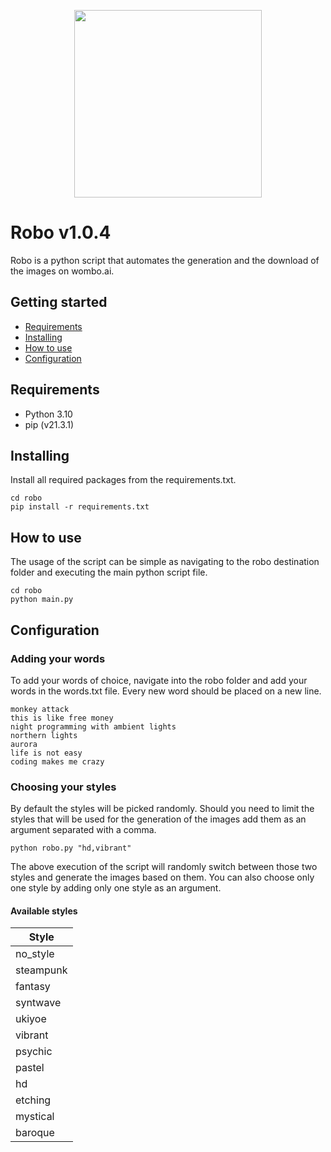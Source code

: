<p align="center">
    <img src="https://www.cis-openscraper.com/static/images/stack/selenium-logo.png" width="300">
</p>

# Robo v1.0.4

Robo is a python script that automates the generation and the download of the images on wombo.ai.

## Getting started

- [Requirements](#requirements)
- [Installing](#installing)
- [How to use](#how-to-use)
- [Configuration](#configuration)

## Requirements

- Python 3.10
- pip (v21.3.1)

## Installing

Install all required packages from the requirements.txt.

```shell
cd robo
pip install -r requirements.txt
```

## How to use

The usage of the script can be simple as navigating to the robo destination folder and executing the main python script file.

```shell
cd robo
python main.py
```

## Configuration

### Adding your words

To add your words of choice, navigate into the robo folder and add your words in the words.txt file. Every new word should be placed on a new line.

```shell
monkey attack
this is like free money
night programming with ambient lights
northern lights
aurora
life is not easy
coding makes me crazy
```

### Choosing your styles

By default the styles will be picked randomly. Should you need to limit the styles that will be used for the generation of the images add them as an argument separated with a comma.

```shell
python robo.py "hd,vibrant"
```

The above execution of the script will randomly switch between those two styles and generate the images based on them. You can also choose only one style by adding only one style as an argument.

#### Available styles 
    
| Style             |                                                                                    
| ------------------|
| no_style          |                                                
| steampunk         |                                                                                                   
| fantasy           |                                                            
| syntwave          |  
| ukiyoe            |
| vibrant           |   
| psychic           |
| pastel            |
| hd                |
| etching           |
| mystical          |
| baroque           |